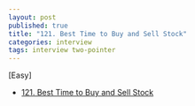 ```yaml
---
layout: post
published: true
title: "121. Best Time to Buy and Sell Stock"
categories: interview
tags: interview two-pointer
---
```


[Easy]

- [121. Best Time to Buy and Sell Stock](https://leetcode.com/problems/best-time-to-buy-and-sell-stock/)

<script src="https://gist.github.com/yeopoong/4fc6660e3fd19fb54ba6990542ede928.js"></script>